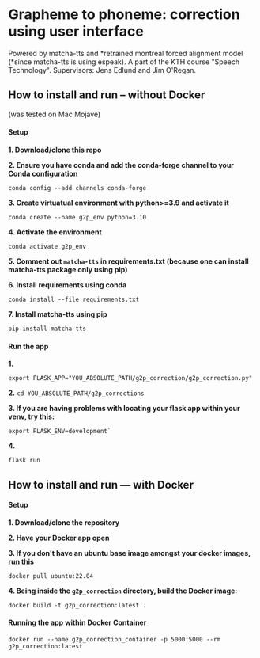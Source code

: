 # Grapheme to phoneme: correction using user interface

Powered by matcha-tts and *retrained montreal forced alignment model (*since matcha-tts is using espeak).
A part of the KTH course "Speech Technology".
Supervisors: Jens Edlund and Jim O'Regan.

## How to install and run – without Docker ##
(was tested on Mac Mojave)
#### Setup ####
**1. Download/clone this repo**

**2. Ensure you have conda and add the conda-forge channel to your Conda configuration**
```
conda config --add channels conda-forge
```
**3. Create virtuatual environment with python>=3.9 and activate it**
```
conda create --name g2p_env python=3.10
```
**4. Activate the environment**
```
conda activate g2p_env
```
**5. Comment out `matcha-tts` in requirements.txt (because one can install matcha-tts package only using pip)**

**6. Install requirements using conda**
```
conda install --file requirements.txt
```
**7. Install matcha-tts using pip**
```
pip install matcha-tts
```
  
#### Run the app ####
**1.** 
```
export FLASK_APP="YOU_ABSOLUTE_PATH/g2p_correction/g2p_correction.py"
```

**2.** `cd YOU_ABSOLUTE_PATH/g2p_corrections`

**3. If you are having problems with locating your flask app within your venv, try this:** 
```
export FLASK_ENV=development`
```

**4.**
```
flask run
```

## How to install and run — with Docker ##

#### Setup ####
**1. Download/clone the repository**

**2. Have your Docker app open**

**3. If you don't have an ubuntu base image amongst your docker images, run this**
```
docker pull ubuntu:22.04
``` 
**4. Being inside the `g2p_correction` directory, build the Docker image:**
```
docker build -t g2p_correction:latest .
```

#### Running the app within Docker Container ####

```
docker run --name g2p_correction_container -p 5000:5000 --rm g2p_correction:latest
```

